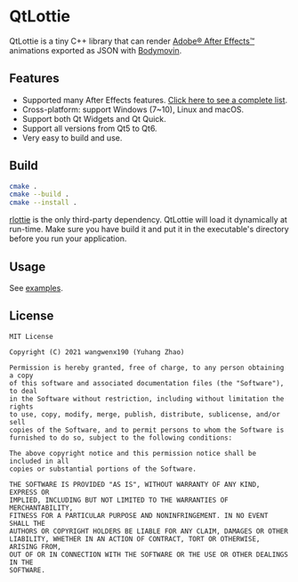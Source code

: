# QtLottie

QtLottie is a tiny C++ library that can render [Adobe® After Effects™](http://www.adobe.com/products/aftereffects.html) animations exported as JSON with [Bodymovin](https://github.com/airbnb/lottie-web).

## Features

- Supported many After Effects features. [Click here to see a complete list](https://github.com/Samsung/rlottie#supported-after-effects-features).
- Cross-platform: support Windows (7~10), Linux and macOS.
- Support both Qt Widgets and Qt Quick.
- Support all versions from Qt5 to Qt6.
- Very easy to build and use.

## Build

```bash
cmake .
cmake --build .
cmake --install .
```

[rlottie](https://github.com/Samsung/rlottie) is the only third-party dependency. QtLottie will load it dynamically at run-time. Make sure you have build it and put it in the executable's directory before you run your application.

## Usage

See [examples](/examples).

## License

```text
MIT License

Copyright (C) 2021 wangwenx190 (Yuhang Zhao)

Permission is hereby granted, free of charge, to any person obtaining a copy
of this software and associated documentation files (the "Software"), to deal
in the Software without restriction, including without limitation the rights
to use, copy, modify, merge, publish, distribute, sublicense, and/or sell
copies of the Software, and to permit persons to whom the Software is
furnished to do so, subject to the following conditions:

The above copyright notice and this permission notice shall be included in all
copies or substantial portions of the Software.

THE SOFTWARE IS PROVIDED "AS IS", WITHOUT WARRANTY OF ANY KIND, EXPRESS OR
IMPLIED, INCLUDING BUT NOT LIMITED TO THE WARRANTIES OF MERCHANTABILITY,
FITNESS FOR A PARTICULAR PURPOSE AND NONINFRINGEMENT. IN NO EVENT SHALL THE
AUTHORS OR COPYRIGHT HOLDERS BE LIABLE FOR ANY CLAIM, DAMAGES OR OTHER
LIABILITY, WHETHER IN AN ACTION OF CONTRACT, TORT OR OTHERWISE, ARISING FROM,
OUT OF OR IN CONNECTION WITH THE SOFTWARE OR THE USE OR OTHER DEALINGS IN THE
SOFTWARE.
```
